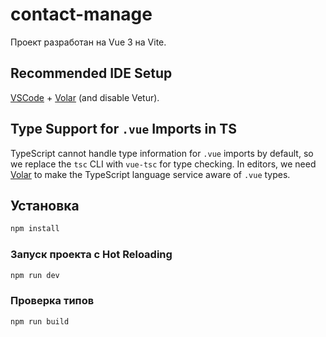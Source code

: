 # contact-manage

Проект разработан на Vue 3 на Vite.

## Recommended IDE Setup

[VSCode](https://code.visualstudio.com/) + [Volar](https://marketplace.visualstudio.com/items?itemName=Vue.volar) (and disable Vetur).

## Type Support for `.vue` Imports in TS

TypeScript cannot handle type information for `.vue` imports by default, so we replace the `tsc` CLI with `vue-tsc` for type checking. In editors, we need [Volar](https://marketplace.visualstudio.com/items?itemName=Vue.volar) to make the TypeScript language service aware of `.vue` types.

## Установка

```sh
npm install
```

### Запуск проекта с Hot Reloading

```sh
npm run dev
```

### Проверка типов

```sh
npm run build
```